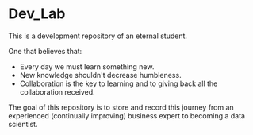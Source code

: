 
# Dev_Lab
This is a development repository of an eternal student.

One that believes that: 
* Every day we must learn something new. 
* New knowledge shouldn't decrease humbleness.
* Collaboration is the key to learning and to giving back all the collaboration received.

The goal of this repository is to store and record this journey from an experienced (continually improving) business expert to becoming a data scientist.


